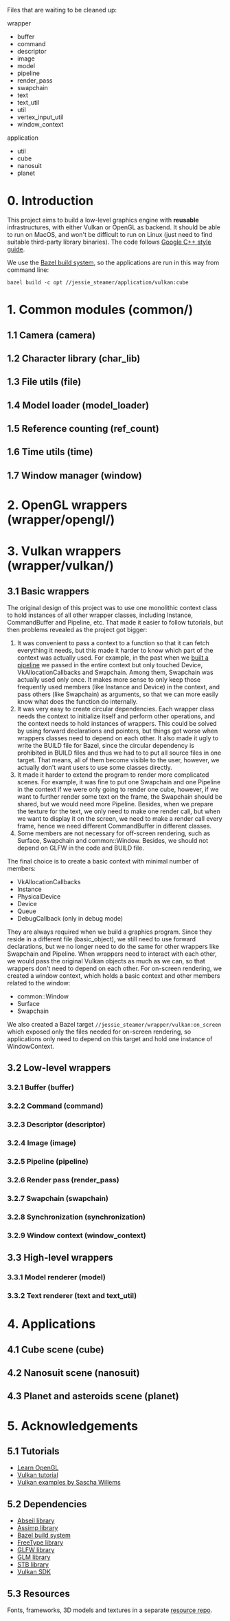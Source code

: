 Files that are waiting to be cleaned up:

wrapper
- buffer
- command
- descriptor
- image
- model
- pipeline
- render_pass
- swapchain
- text
- text_util
- util
- vertex_input_util
- window_context

application
- util
- cube
- nanosuit
- planet

# 0. Introduction

This project aims to build a low-level graphics engine with **reusable**
infrastructures, with either Vulkan or OpenGL as backend. It should be able to
run on MacOS, and won't be difficult to run on Linux (just need to find suitable
third-party library binaries). The code follows [Google C++ style guide](https://google.github.io/styleguide/cppguide.html).

We use the [Bazel build system](https://bazel.build), so the applications are
run in this way from command line:

`bazel build -c opt //jessie_steamer/application/vulkan:cube`

# 1. Common modules (common/)

## 1.1 Camera (camera)

## 1.2 Character library (char_lib)

## 1.3 File utils (file)

## 1.4 Model loader (model_loader)

## 1.5 Reference counting (ref_count)

## 1.6 Time utils (time)

## 1.7 Window manager (window)

# 2. OpenGL wrappers (wrapper/opengl/)

# 3. Vulkan wrappers (wrapper/vulkan/)

## 3.1 Basic wrappers

The original design of this project was to use one monolithic context class to
hold instances of all other wrapper classes, including Instance, CommandBuffer
and Pipeline, etc. That made it easier to follow tutorials, but then problems
revealed as the project got bigger:

1. It was convenient to pass a context to a function so that it can fetch
everything it needs, but this made it harder to know which part of the context
was actually used. For example, in the past when we [built a pipeline](https://github.com/lun0522/jessie-steamer/blob/1f307a02b25e5f7957b173b96f244ead6cbae53a/jessie_steamer/wrapper/vulkan/pipeline.cc#L47)
we passed in the entire context but only touched Device, VkAllocationCallbacks
and Swapchain. Among them, Swapchain was actually used only once. It makes more
sense to only keep those frequently used members (like Instance and Device) in
the context, and pass others (like Swapchain) as arguments, so that we can more
easily know what does the function do internally.
2. It was very easy to create circular dependencies. Each wrapper class needs
the context to initialize itself and perform other operations, and the context
needs to hold instances of wrappers. This could be solved by using forward
declarations and pointers, but things got worse when wrappers classes need to
depend on each other. It also made it ugly to write the BUILD file for Bazel,
since the circular dependency is prohibited in BUILD files and thus we had to
to put all source files in one target. That means, all of them become visible
to the user, however, we actually don't want users to use some classes directly.
3. It made it harder to extend the program to render more complicated scenes.
For example, it was fine to put one Swapchain and one Pipeline in the context
if we were only going to render one cube, however, if we want to further render
some text on the frame, the Swapchain should be shared, but we would need more
Pipeline. Besides, when we prepare the texture for the text, we only need to
make one render call, but when we want to display it on the screen, we need to
make a render call every frame, hence we need different CommandBuffer in
different classes.
4. Some members are not necessary for off-screen rendering, such as
Surface, Swapchain and common::Window. Besides, we should not depend on GLFW in
the code and BUILD file.

The final choice is to create a basic context with minimal number of members:

- VkAllocationCallbacks
- Instance
- PhysicalDevice
- Device
- Queue
- DebugCallback (only in debug mode)

They are always required when we build a graphics program. Since they reside in
a different file (basic_object), we still need to use forward declarations, but
we no longer need to do the same for other wrappers like Swapchain and Pipeline.
When wrappers need to interact with each other, we would pass the original
Vulkan objects as much as we can, so that wrappers don't need to depend on each
other. For on-screen rendering, we created a window context, which holds a basic
context and other members related to the window:

- common::Window
- Surface
- Swapchain

We also created a Bazel target `//jessie_steamer/wrapper/vulkan:on_screen` which
exposed only the files needed for on-screen rendering, so applications only need
to depend on this target and hold one instance of WindowContext.

## 3.2 Low-level wrappers

### 3.2.1 Buffer (buffer)

### 3.2.2 Command (command)

### 3.2.3 Descriptor (descriptor)

### 3.2.4 Image (image)

### 3.2.5 Pipeline (pipeline)

### 3.2.6 Render pass (render_pass)

### 3.2.7 Swapchain (swapchain)

### 3.2.8 Synchronization (synchronization)

### 3.2.9 Window context (window_context)

## 3.3 High-level wrappers

### 3.3.1 Model renderer (model)

### 3.3.2 Text renderer (text and text_util)

# 4. Applications

## 4.1 Cube scene (cube)

## 4.2 Nanosuit scene (nanosuit)

## 4.3 Planet and asteroids scene (planet)

# 5. Acknowledgements

## 5.1 Tutorials

- [Learn OpenGL](https://learnopengl.com)
- [Vulkan tutorial](https://vulkan-tutorial.com)
- [Vulkan examples by Sascha Willems](https://github.com/SaschaWillems/Vulkan)

## 5.2 Dependencies

- [Abseil library](https://abseil.io)
- [Assimp library](http://www.assimp.org)
- [Bazel build system](https://bazel.build)
- [FreeType library](https://www.freetype.org)
- [GLFW library](https://www.glfw.org)
- [GLM library](https://glm.g-truc.net)
- [STB library](https://github.com/nothings/stb)
- [Vulkan SDK](https://vulkan.lunarg.com)

## 5.3 Resources

Fonts, frameworks, 3D models and textures in a separate [resource repo](https://github.com/lun0522/resource).